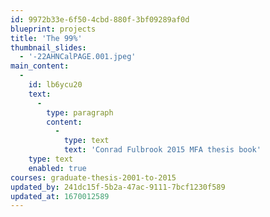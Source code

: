 ```yaml
---
id: 9972b33e-6f50-4cbd-880f-3bf09289af0d
blueprint: projects
title: 'The 99%'
thumbnail_slides:
  - '-22AHNCalPAGE.001.jpeg'
main_content:
  -
    id: lb6ycu20
    text:
      -
        type: paragraph
        content:
          -
            type: text
            text: 'Conrad Fulbrook 2015 MFA thesis book'
    type: text
    enabled: true
courses: graduate-thesis-2001-to-2015
updated_by: 241dc15f-5b2a-47ac-9111-7bcf1230f589
updated_at: 1670012589
---
```

